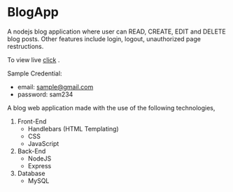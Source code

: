 # BlogApp 

A nodejs blog application where user can READ, CREATE, EDIT and DELETE blog posts. Other features include login, logout, unauthorized page restructions. 

To view live [click](https://agile-eyrie-30726.herokuapp.com/) .

Sample Credential:
  - email: sample@gmail.com
  - password: sam234

A blog web application made with the use of the following technologies,
1. Front-End 
   - Handlebars (HTML Templating)
   - CSS
   - JavaScript
2. Back-End
    - NodeJS
    - Express
3. Database 
    - MySQL

